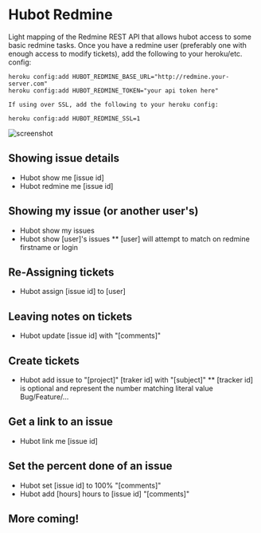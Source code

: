 # Hubot Redmine

Light mapping of the Redmine REST API that allows hubot access to some basic redmine tasks. Once you have a redmine
user (preferably one with enough access to modify tickets), add the following to your heroku/etc. config:

    heroku config:add HUBOT_REDMINE_BASE_URL="http://redmine.your-server.com"
    heroku config:add HUBOT_REDMINE_TOKEN="your api token here"

    If using over SSL, add the following to your heroku config:

    heroku config:add HUBOT_REDMINE_SSL=1

![screenshot](https://github.com/robhurring/hubot-redmine/blob/master/ss.png?raw=true)

## Showing issue details

* Hubot show me [issue id]
* Hubot redmine me [issue id]

## Showing my issue (or another user's)

* Hubot show my issues
* Hubot show [user]'s issues
** [user] will attempt to match on redmine firstname or login

## Re-Assigning tickets

* Hubot assign [issue id] to [user]

## Leaving notes on tickets

* Hubot update [issue id] with "[comments]"

## Create tickets

* Hubot add issue to "[project]" [traker id] with "[subject]"
** [tracker id] is optional and represent the number matching literal value Bug/Feature/...

## Get a link to an issue

* Hubot link me [issue id]

## Set the percent done of an issue

* Hubot set [issue id] to 100% "[comments]"
* Hubot add [hours] hours to [issue id] "[comments]"

## More coming!